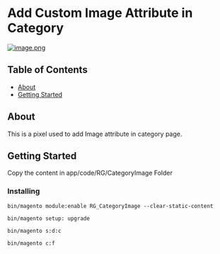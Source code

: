 # Add Custom Image Attribute in Category
[![image.png](https://i.postimg.cc/G3Dn8fQk/image.png)](https://postimg.cc/F1hBwDwR)
## Table of Contents

- [About](#about)
- [Getting Started](#getting_started)

## About <a name = "about"></a>

This is a pixel used to add Image attribute in category page.

## Getting Started <a name = "getting_started"></a>

Copy the content in app/code/RG/CategoryImage  Folder


### Installing

```
bin/magento module:enable RG_CategoryImage --clear-static-content

bin/magento setup: upgrade

bin/magento s:d:c

bin/magento c:f

```



